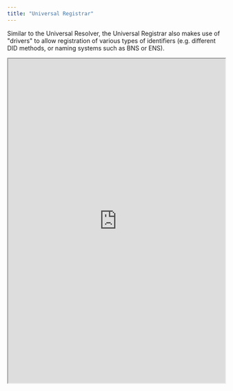 ```yaml
---
title: "Universal Registrar"
---
```


Similar to the Universal Resolver, the Universal Registrar also makes use of "drivers" to allow registration of various types of identifiers (e.g. different DID methods, or naming systems such as BNS or ENS).

<iframe height="750" width="100%" src="https://ewelton.github.io/ktest/wiki.html#Universal%20Registrar"></iframe>
